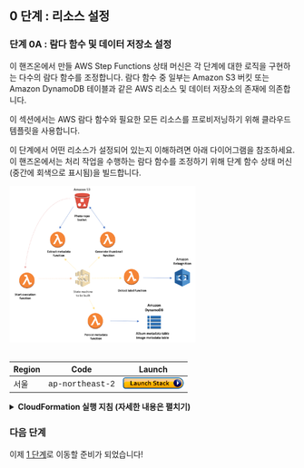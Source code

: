## 0 단계 : 리소스 설정

### 단계 0A : 람다 함수 및 데이터 저장소 설정

이 핸즈온에서 만들 AWS Step Functions 상태 머신은 각 단계에 대한 로직을 구현하는 다수의 람다 함수를 조정합니다. 람다 함수 중 일부는 Amazon S3 버킷 또는 Amazon DynamoDB 테이블과 같은 AWS 리소스 및 데이터 저장소의 존재에 의존합니다.

이 섹션에서는 AWS 람다 함수와 필요한 모든 리소스를 프로비저닝하기 위해 클라우드 템플릿을 사용합니다.

이 단계에서 어떤 리소스가 설정되어 있는지 이해하려면 아래 다이어그램을 참조하세요. 이 핸즈온에서는 처리 작업을 수행하는 람다 함수를 조정하기 위해 단계 함수 상태 머신 (중간에 회색으로 표시됨)을 빌드합니다.
<br/>

<img src="images/0-resource-setup.png" width="65%" height="65%">

<br/>
<br/>

Region| Code | Launch
------|------|-------
서울 | <span style="font-family:'Courier';">ap-northeast-2</span> | [![Launch Step 0A in ap-northeast-2](images/cfn-launch-stack.png)](https://console.aws.amazon.com/cloudformation/home?region=ap-northeast-2#/stacks/new?stackName=sfn-workshop-setup&templateURL=https://s3-ap-northeast-2.amazonaws.com/sfn-image-workshop-ap-northeast-2/cloudformation/step0-sam.yaml)



<details>
<summary><strong> CloudFormation 실행 지침 (자세한 내용은 펼치기) </strong></summary><p>
 
1. 위의 **Launch Stack** 버튼을 클릭하세요.

1. 템플릿 선택 페이지에서 **다음**을 클릭하세요.

1. 세부 정보 지정 페이지에서 모두 기본값 그대로 두고 **다음**을 클릭하세요.

1. 옵션 페이지에서 모두 기본값 그대로 두고 **다음**을 클릭하세요.

1. 검토 페이지에서 확인란을 선택하여 CloudFormation이 IAM 리소스를 만들고 **변경 세트 만들기**를 클릭하세요.
	![IAM 스크린 샷 승인](./images/0a-cfn-create-change-set.png)

	이 템플릿은 람다가 처리해야하는 자원에 대한 적절한 사용 권한을 부여하는 많은 IAM 역할을 작성합니다. 그 외에도 템플릿은 [AWS Serverless Application Model]을 활용하는 [AWS Serverless Transform](http://docs.aws.amazon.com/AWSCloudFormation/latest/UserGuide/transform-aws-serverless.html)(https://github.com/awslabs/serverless-application-model) - SAM - 서버가없는 구성 요소의 템플리트 작성을 단순화합니다.

1. 변경 사항 설정이 완료되면 컴퓨팅 변경 사항을 완료하고 **실행**을 클릭하세요.
	![Change Change Set Screenshot](./images/0a-cfn-execute-change-set.png)

1. `sfn-workshop-setup` 스택이 `CREATE_COMPLETE`의 상태에 도달 할 때까지 기다리세요. (새로 생성 된 스택을 보려면 refresh 버튼을 클릭해야 할 수도 있습니다).
</details>

	
### 다음 단계
이제 [1 단계](step-1.md)로 이동할 준비가 되었습니다!
